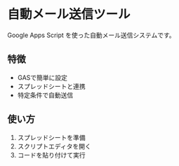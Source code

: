 # 自動メール送信ツール

Google Apps Script を使った自動メール送信システムです。

## 特徴
- GASで簡単に設定
- スプレッドシートと連携
- 特定条件で自動送信

## 使い方
1. スプレッドシートを準備
2. スクリプトエディタを開く
3. コードを貼り付けて実行
